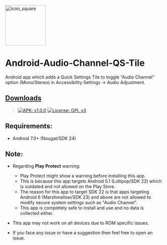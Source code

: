 <img width="128" height="128" src="https://i.imgur.com/jKAoNAt.png" alt="icon_square">

# Android-Audio-Channel-QS-Tile

Android app which adds a Quick Settings Tile to toggle “Audio Channel” option (Mono/Stereo) in Accessibility Settings -> Audio Adjustment.

## [Downloads](https://github.com/VarunS2002/Android-Audio-Channel-QS-Tile/releases/)

> [![APK: v1.0.0](https://img.shields.io/badge/APK-v1.0.0-brightgreen)](https://github.com/VarunS2002/Android-Audio-Channel-QS-Tile/releases/download/1.0.0/Android-Audio-Channel-QS-Tile_1.0.0.apk)
[![License: GPL v3](https://img.shields.io/badge/License-GPLv3-blue.svg)](https://www.gnu.org/licenses/gpl-3.0)

## Requirements:

- Android 7.0+ (Nougat/SDK 24)

## Note:

- Regarding **Play Protect** warning:
  - Play Protect might show a warning before installing this app.
  - This is because this app targets Android 5.1 (Lollipop/SDK 22) which is outdated and not allowed on the Play Store.
  - The reason for this app to target SDK 22 is that apps targeting Android 6 (Marshmallow/SDK 23) and above are not allowed to modify secure system settings such as "Audio Channel".
  - This app is completely safe to install and use and no data is collected either.

- This app may not work on all devices due to ROM specific issues.

- If you face any issue or have a suggestion then feel free to open an issue.

